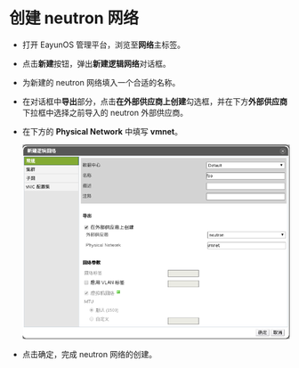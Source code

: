 # 创建 neutron 网络

* 打开 EayunOS 管理平台，浏览至**网络**主标签。
* 点击**新建**按钮，弹出**新建逻辑网络**对话框。
* 为新建的 neutron 网络填入一个合适的名称。
* 在对话框中**导出**部分，点击**在外部供应商上创建**勾选框，并在下方**外部供应商**下拉框中选择之前导入的 neutron 外部供应商。
* 在下方的 **Physical Network** 中填写 **vmnet**。

  ![](../images/neutron_net_create.png)

* 点击确定，完成 neutron 网络的创建。

